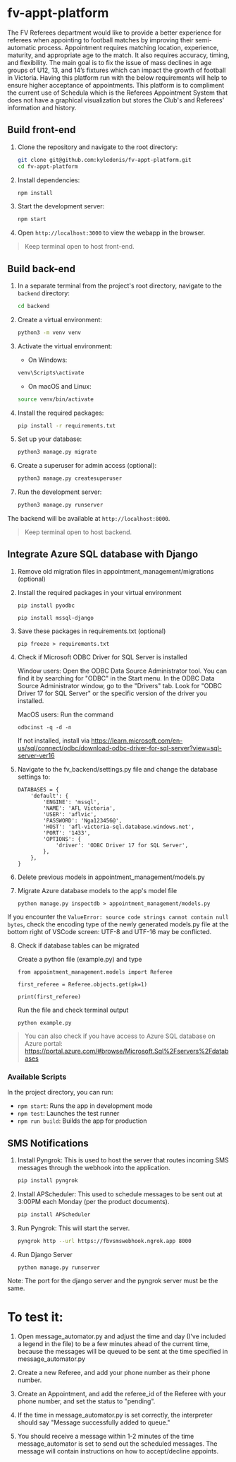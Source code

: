 # fv-appt-platform

The FV Referees department would like to provide a better experience for referees when appointing to football matches by improving their semi-automatic process. Appointment requires matching location, experience, maturity, and appropriate age to the match. It also requires accuracy, timing, and flexibility. The main goal is to fix the issue of mass declines in age groups of U12, 13, and 14’s fixtures which can impact the growth of football in Victoria. Having this platform run with the below requirements will help to ensure higher acceptance of appointments. This platform is to compliment the current use of Schedula which is the Referees Appointment System that does not have a graphical visualization but stores the Club's and Referees' information and history.

## Build front-end

1. Clone the repository and navigate to the root directory:

    ```bash
    git clone git@github.com:kyledenis/fv-appt-platform.git
    cd fv-appt-platform
    ```

2. Install dependencies:

    ```bash
    npm install
    ```

3. Start the development server:

    ```bash
    npm start
    ```

4. Open `http://localhost:3000` to view the webapp in the browser.

> Keep terminal open to host front-end.

## Build back-end

1. In a separate terminal from the project's root directory, navigate to the `backend` directory:

    ```bash
    cd backend
    ```

2. Create a virtual environment:

    ```bash
    python3 -m venv venv
    ```

3. Activate the virtual environment:
    - On Windows:

    ```bash
    venv\Scripts\activate
    ```

    - On macOS and Linux:

    ```bash
    source venv/bin/activate
    ```

4. Install the required packages:

    ```bash
    pip install -r requirements.txt
    ```

5. Set up your database:

    ```bash
    python3 manage.py migrate
    ```

6. Create a superuser for admin access (optional):

    ```bash
    python3 manage.py createsuperuser
    ```

7. Run the development server:

    ```bash
    python3 manage.py runserver
    ```

The backend will be available at `http://localhost:8000`.
> Keep terminal open to host backend.
## Integrate Azure SQL database with Django

1. Remove old migration files in appointment_management/migrations (optional)

2. Install the required packages in your virtual environment
    ```
    pip install pyodbc
    ```
    ```
    pip install mssql-django
    ```

3. Save these packages in requirements.txt (optional)

    ```
    pip freeze > requirements.txt
    ```

4. Check if Microsoft ODBC Driver for SQL Server is installed

    Window users:
    Open the ODBC Data Source Administrator tool. You can find it by searching for "ODBC" in the Start menu.
    In the ODBC Data Source Administrator window, go to the "Drivers" tab.
    Look for "ODBC Driver 17 for SQL Server" or the specific version of the driver you installed.

    MacOS users:
    Run the command
    ```
    odbcinst -q -d -n
    ```
    If not installed, install via https://learn.microsoft.com/en-us/sql/connect/odbc/download-odbc-driver-for-sql-server?view=sql-server-ver16

5. Navigate to the fv_backend/settings.py file and change the database settings to:

    ```
    DATABASES = {
        'default': {
            'ENGINE': 'mssql',
            'NAME': 'AFL Victoria',
            'USER': 'aflvic',
            'PASSWORD': 'Nga123456@',
            'HOST': 'afl-victoria-sql.database.windows.net',
            'PORT': '1433',
            'OPTIONS': {
                'driver': 'ODBC Driver 17 for SQL Server',
            },
        },
    }
    ```
6. Delete previous models in appointment_management/models.py

7. Migrate Azure database models to the app's model file

    ```
    python manage.py inspectdb > appointment_management/models.py
    ```

If you encounter the ```ValueError: source code strings cannot contain null bytes```, check the encoding type of the newly generated
models.py file at the bottom right of VSCode screen: UTF-8 and UTF-16 may be conflicted.

8. Check if database tables can be migrated 

    Create a python file (example.py) and type

    ```
    from appointment_management.models import Referee

    first_referee = Referee.objects.get(pk=1)

    print(first_referee)
    ```
    Run the file and check terminal output

    ```
    python example.py
    ```
> You can also check if you have access to Azure SQL database on Azure portal: https://portal.azure.com/#browse/Microsoft.Sql%2Fservers%2Fdatabases

### Available Scripts

In the project directory, you can run:

- `npm start`: Runs the app in development mode
- `npm test`: Launches the test runner
- `npm run build`: Builds the app for production



## SMS Notifications

1. Install Pyngrok: This is used to host the server that routes incoming SMS messages through the webhook into the application. 
    ```bash
   pip install pyngrok
   ```

2. Install APScheduler: This used to schedule messages to be sent out at 3:00PM each Monday (per the product documents).
   ```bash
   pip install APScheduler
   ```

3. Run Pyngrok: This will start the server.
    ```bash
    pyngrok http --url https://fbvsmswebhook.ngrok.app 8000
    ```

4. Run Django Server
    ```bash
    python manage.py runserver
    ```

Note: The port for the django server and the pyngrok server must be the same. 

# To test it: 
1. Open message_automator.py and adjust the time and day (I've included a legend in the file) to be a few minutes ahead of the current time, because
   the messages will be queued to be sent at the time specified in message_automator.py

2. Create a new Referee, and add your phone number as their phone number.

3. Create an Appointment, and add the referee_id of the Referee with your phone number, and set the status to "pending".

4. If the time in message_automator.py is set correctly, the interpreter should say "Message successfully added to queue."

5. You should receive a message within 1-2 minutes of the time message_automator is set to send out the scheduled messages.
   The message will contain instructions on how to accept/decline appoints. 


